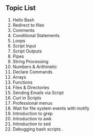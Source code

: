 ## Topic List
1. Hello Bash
2. Redirect to files
3. Comments
4. Conditional Statements
5. Loops
6. Script Input
7. Script Outputs
8. Pipes
9. String Processing
10. Numbers & Arithmetic
11. Declare Commands
12. Arrays
13. Functions
14. Files & Directories
15. Sending Emails via Script
16. Curl in Scripts
17. Professional menus
18. Wait for file system events with inotify
19. Introduction to grep
20. Introduction to awk
21. Introduction to sed
22. Debugging bash scripts
. 
